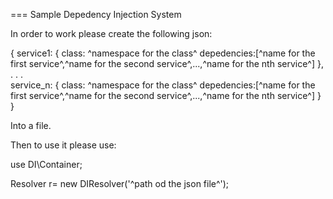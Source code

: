 === Sample Depedency Injection System

In order to work please create the following json:

{
	service1:
	{
		class: ^namespace for the class^
		depedencies:[^name for the first service^,^name for the second service^,...,^name for the nth service^]
	},
	.
	.
	.		
	service_n:
	{
		class: ^namespace for the class^
		depedencies:[^name for the first service^,^name for the second service^,...,^name for the nth service^]
	}
}

Into a file.

Then to use it please use:

use DI\Container;


Resolver r= new DIResolver('^path od the json file^');
